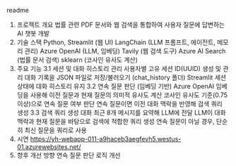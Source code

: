 readme


1. 프로젝트 개요
  법률 관련 PDF 문서와 웹 검색을 통합하여 사용자 질문에 답변하는 AI 챗봇 개발
2. 기술 스택
  Python, Streamlit (웹 UI)
  LangChain (LLM 프롬프트, 에이전트, 메모리 관리)
  Azure OpenAI (LLM, 임베딩)
  Tavily (웹 검색 도구)
  Azure AI Search (법률 문서 검색)
  sklearn (코사인 유사도 계산)
4. 주요 기능
  3.1 세션 및 대화 히스토리 관리
      사용자별 고유 세션 ID(UUID) 생성 및 관리
      대화 기록을 JSON 파일로 저장/불러오기 (chat_history 폴더)
      Streamlit 세션 상태에 대화 히스토리 유지
  3.2 연속 질문 판단 (임베딩 기반)
      Azure OpenAI 임베딩을 사용해 이전 질문과 현재 질문의 의미적 유사도 계산
      코사인 유사도 기준(0.75 이상)으로 연속 질문 여부 판단
      연속 질문이면 이전 대화 맥락을 반영해 검색 쿼리 생성
  3.3 검색 쿼리 생성
      대화 최근 8개 메시지를 요약해 LLM에 전달
      LLM이 대화 맥락과 현재 질문을 바탕으로 검색에 적합한 쿼리 생성
      연속 질문이 아닐 경우, 단순히 최신 질문을 쿼리로 사용
5. 시연
   https://yh-webapp-011-a9haceb3aegfevh5.westus-01.azurewebsites.net/
6. 향후 개선 방향
   연속 질문 판단 로직 개선
   
